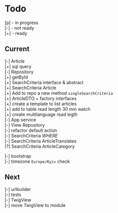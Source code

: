 # Todo

[p] - in progress  
[-] - not ready  
[+] - ready  

## Current

[-] Article  
    [+] sql query  
    [-] Repository  
        [+] getById  
        [+] SearchCriteria interface & abstract  
        [+] SearchCriteria Article  
        [+] Add to repo a new method `singleSearchCriteria`  
        [+] ArticleDTO + factory interfaces  
        [+] create a template to list articles  
            [+] add to table read length 30 min watch  
            [+] create multilanguage read legth  
        [-] App service  
        [-] View Repository  
        [-] refactor default action  
        [-] SearchCriteria *WHERE*  
        [-] SearchCriteria ArticleTranslates  
        [?] SearchCriteria ArticleCategory  

[-] bootstrap  
    [-] timezone `Europe/Kyiv` check  

## Next

[-] urlbuilder  
[-] tests  
    [-] TwigView  
[-] move TwigView to module  

